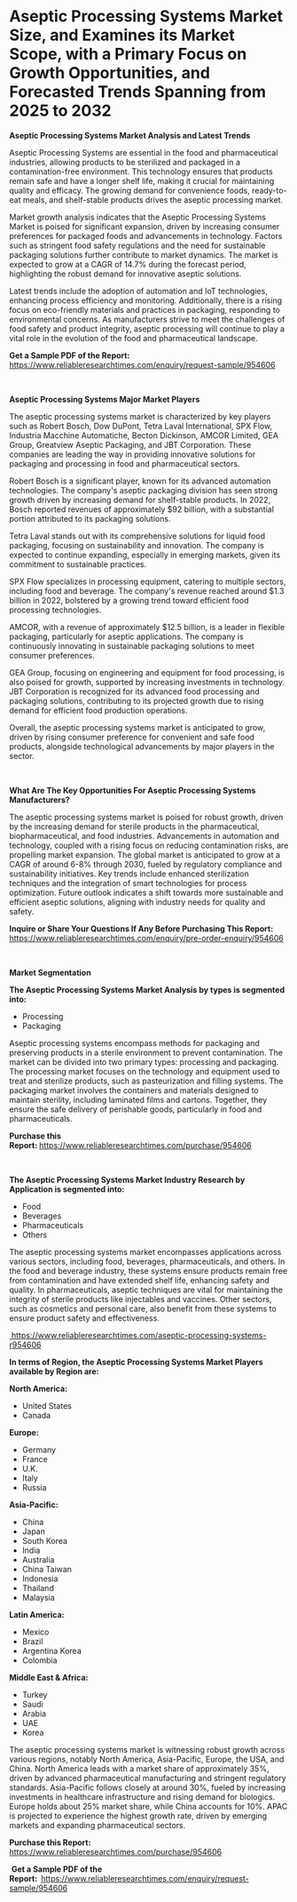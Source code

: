 <p><h1>Aseptic Processing Systems Market Size, and Examines its Market Scope, with a Primary Focus on Growth Opportunities, and Forecasted Trends Spanning from 2025 to 2032</h1></p><p><strong>Aseptic Processing Systems Market Analysis and Latest Trends</strong></p>
<p><p>Aseptic Processing Systems are essential in the food and pharmaceutical industries, allowing products to be sterilized and packaged in a contamination-free environment. This technology ensures that products remain safe and have a longer shelf life, making it crucial for maintaining quality and efficacy. The growing demand for convenience foods, ready-to-eat meals, and shelf-stable products drives the aseptic processing market.</p><p>Market growth analysis indicates that the Aseptic Processing Systems Market is poised for significant expansion, driven by increasing consumer preferences for packaged foods and advancements in technology. Factors such as stringent food safety regulations and the need for sustainable packaging solutions further contribute to market dynamics. The market is expected to grow at a CAGR of 14.7% during the forecast period, highlighting the robust demand for innovative aseptic solutions.</p><p>Latest trends include the adoption of automation and IoT technologies, enhancing process efficiency and monitoring. Additionally, there is a rising focus on eco-friendly materials and practices in packaging, responding to environmental concerns. As manufacturers strive to meet the challenges of food safety and product integrity, aseptic processing will continue to play a vital role in the evolution of the food and pharmaceutical landscape.</p></p>
<p><strong>Get a Sample PDF of the Report:&nbsp;</strong> <a href="https://www.reliableresearchtimes.com/enquiry/request-sample/954606?utm_campaign=1420&utm_medium=2&utm_source=Github&utm_content=ia&utm_term=18042025&utm_id=aseptic-processing-systems">https://www.reliableresearchtimes.com/enquiry/request-sample/954606</a></p>
<p>&nbsp;</p>
<p><strong>Aseptic Processing Systems Major Market Players</strong></p>
<p><p>The aseptic processing systems market is characterized by key players such as Robert Bosch, Dow DuPont, Tetra Laval International, SPX Flow, Industria Macchine Automatiche, Becton Dickinson, AMCOR Limited, GEA Group, Greatview Aseptic Packaging, and JBT Corporation. These companies are leading the way in providing innovative solutions for packaging and processing in food and pharmaceutical sectors.</p><p>Robert Bosch is a significant player, known for its advanced automation technologies. The company's aseptic packaging division has seen strong growth driven by increasing demand for shelf-stable products. In 2022, Bosch reported revenues of approximately $92 billion, with a substantial portion attributed to its packaging solutions.</p><p>Tetra Laval stands out with its comprehensive solutions for liquid food packaging, focusing on sustainability and innovation. The company is expected to continue expanding, especially in emerging markets, given its commitment to sustainable practices.</p><p>SPX Flow specializes in processing equipment, catering to multiple sectors, including food and beverage. The company's revenue reached around $1.3 billion in 2022, bolstered by a growing trend toward efficient food processing technologies.</p><p>AMCOR, with a revenue of approximately $12.5 billion, is a leader in flexible packaging, particularly for aseptic applications. The company is continuously innovating in sustainable packaging solutions to meet consumer preferences.</p><p>GEA Group, focusing on engineering and equipment for food processing, is also poised for growth, supported by increasing investments in technology. JBT Corporation is recognized for its advanced food processing and packaging solutions, contributing to its projected growth due to rising demand for efficient food production operations.</p><p>Overall, the aseptic processing systems market is anticipated to grow, driven by rising consumer preference for convenient and safe food products, alongside technological advancements by major players in the sector.</p></p>
<p>&nbsp;</p>
<p><strong>What Are The Key Opportunities For Aseptic Processing Systems Manufacturers?</strong></p>
<p><p>The aseptic processing systems market is poised for robust growth, driven by the increasing demand for sterile products in the pharmaceutical, biopharmaceutical, and food industries. Advancements in automation and technology, coupled with a rising focus on reducing contamination risks, are propelling market expansion. The global market is anticipated to grow at a CAGR of around 6-8% through 2030, fueled by regulatory compliance and sustainability initiatives. Key trends include enhanced sterilization techniques and the integration of smart technologies for process optimization. Future outlook indicates a shift towards more sustainable and efficient aseptic solutions, aligning with industry needs for quality and safety.</p></p>
<p><strong>Inquire or Share Your Questions If Any Before Purchasing This Report:</strong> <a href="https://www.reliableresearchtimes.com/enquiry/pre-order-enquiry/954606?utm_campaign=1420&utm_medium=2&utm_source=Github&utm_content=ia&utm_term=18042025&utm_id=aseptic-processing-systems">https://www.reliableresearchtimes.com/enquiry/pre-order-enquiry/954606</a></p>
<p>&nbsp;</p>
<p><strong>Market Segmentation</strong></p>
<p><strong>The Aseptic Processing Systems Market Analysis by types is segmented into:</strong></p>
<p><ul><li>Processing</li><li>Packaging</li></ul></p>
<p><p>Aseptic processing systems encompass methods for packaging and preserving products in a sterile environment to prevent contamination. The market can be divided into two primary types: processing and packaging. The processing market focuses on the technology and equipment used to treat and sterilize products, such as pasteurization and filling systems. The packaging market involves the containers and materials designed to maintain sterility, including laminated films and cartons. Together, they ensure the safe delivery of perishable goods, particularly in food and pharmaceuticals.</p></p>
<p><strong>Purchase this Report:&nbsp;</strong><a href="https://www.reliableresearchtimes.com/purchase/954606?utm_campaign=1420&utm_medium=2&utm_source=Github&utm_content=ia&utm_term=18042025&utm_id=aseptic-processing-systems">https://www.reliableresearchtimes.com/purchase/954606</a></p>
<p>&nbsp;</p>
<p><strong>The Aseptic Processing Systems Market Industry Research by Application is segmented into:</strong></p>
<p><ul><li>Food</li><li>Beverages</li><li>Pharmaceuticals</li><li>Others</li></ul></p>
<p><p>The aseptic processing systems market encompasses applications across various sectors, including food, beverages, pharmaceuticals, and others. In the food and beverage industry, these systems ensure products remain free from contamination and have extended shelf life, enhancing safety and quality. In pharmaceuticals, aseptic techniques are vital for maintaining the integrity of sterile products like injectables and vaccines. Other sectors, such as cosmetics and personal care, also benefit from these systems to ensure product safety and effectiveness.</p></p>
<p><a href="https://www.reliableresearchtimes.com/aseptic-processing-systems-r954606?utm_campaign=1420&utm_medium=2&utm_source=Github&utm_content=ia&utm_term=18042025&utm_id=aseptic-processing-systems">&nbsp;https://www.reliableresearchtimes.com/aseptic-processing-systems-r954606</a></p>
<p><strong>In terms of Region, the Aseptic Processing Systems Market Players available by Region are:</strong></p>
<p>
    <p> <strong> North America: </strong>
        <ul>
            <li>United States</li>
            <li>Canada</li>
        </ul>
        </p> 
    <p> <strong> Europe: </strong>
        <ul>
            <li>Germany</li>
            <li>France</li>
            <li>U.K.</li>
            <li>Italy</li>
            <li>Russia</li>
        </ul>
        </p> 
    <p> <strong> Asia-Pacific: </strong>
        <ul>
            <li>China</li>
            <li>Japan</li>
            <li>South Korea</li>
            <li>India</li>
            <li>Australia</li>
            <li>China Taiwan</li>
            <li>Indonesia</li>
            <li>Thailand</li>
            <li>Malaysia</li>
        </ul>
        </p> 
    <p> <strong> Latin America: </strong>
        <ul>
            <li>Mexico</li>
            <li>Brazil</li>
            <li>Argentina Korea</li>
            <li>Colombia</li>
        </ul>
        </p> 
    <p> <strong> Middle East & Africa: </strong>
        <ul>
            <li>Turkey</li>
            <li>Saudi</li>
            <li>Arabia</li>
            <li>UAE</li>
            <li>Korea</li>
        </ul>
    </p>
    </p>
<p><p>The aseptic processing systems market is witnessing robust growth across various regions, notably North America, Asia-Pacific, Europe, the USA, and China. North America leads with a market share of approximately 35%, driven by advanced pharmaceutical manufacturing and stringent regulatory standards. Asia-Pacific follows closely at around 30%, fueled by increasing investments in healthcare infrastructure and rising demand for biologics. Europe holds about 25% market share, while China accounts for 10%. APAC is projected to experience the highest growth rate, driven by emerging markets and expanding pharmaceutical sectors.</p></p>
<p><strong>Purchase this Report: </strong><a href="https://www.reliableresearchtimes.com/purchase/954606?utm_campaign=1420&utm_medium=2&utm_source=Github&utm_content=ia&utm_term=18042025&utm_id=aseptic-processing-systems">https://www.reliableresearchtimes.com/purchase/954606</a></p>
<p>&nbsp;<strong>Get a Sample PDF of the Report:&nbsp;&nbsp;</strong><a href="https://www.reliableresearchtimes.com/enquiry/request-sample/954606?utm_campaign=1420&utm_medium=2&utm_source=Github&utm_content=ia&utm_term=18042025&utm_id=aseptic-processing-systems">https://www.reliableresearchtimes.com/enquiry/request-sample/954606</a></p>
<p><strong></strong></p>
<p><p></p><p></p><p></p></p>